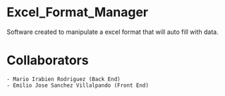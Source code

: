 # Excel_Format_Manager
Software created to manipulate a excel format that will auto fill with data.

# Collaborators

    - Mario Irabien Rodriguez (Back End)
    - Emilio Jose Sanchez Villalpando (Front End)
